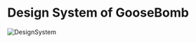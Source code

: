 # Design System of GooseBomb

![DesignSystem](https://github.com/user-attachments/assets/4f77c0cc-4750-42b7-914d-937ca2e34ae9)
